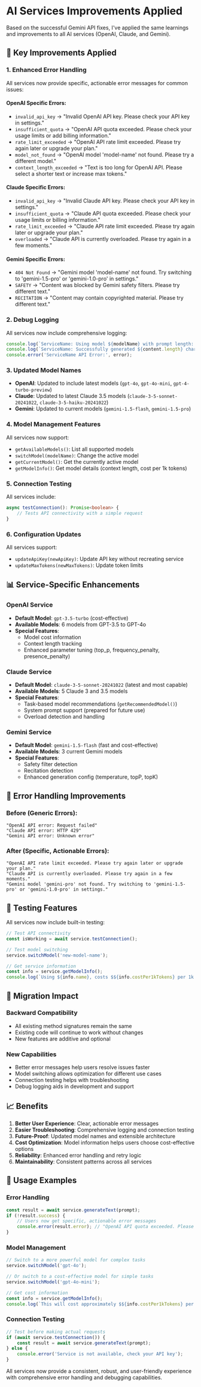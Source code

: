 # AI Services Improvements Applied

Based on the successful Gemini API fixes, I've applied the same learnings and improvements to all AI services (OpenAI, Claude, and Gemini).

## 🚀 Key Improvements Applied

### 1. **Enhanced Error Handling**
All services now provide specific, actionable error messages for common issues:

#### OpenAI Specific Errors:
- `invalid_api_key` → "Invalid OpenAI API key. Please check your API key in settings."
- `insufficient_quota` → "OpenAI API quota exceeded. Please check your usage limits or add billing information."
- `rate_limit_exceeded` → "OpenAI API rate limit exceeded. Please try again later or upgrade your plan."
- `model_not_found` → "OpenAI model 'model-name' not found. Please try a different model."
- `context_length_exceeded` → "Text is too long for OpenAI API. Please select a shorter text or increase max tokens."

#### Claude Specific Errors:
- `invalid_api_key` → "Invalid Claude API key. Please check your API key in settings."
- `insufficient_quota` → "Claude API quota exceeded. Please check your usage limits or billing information."
- `rate_limit_exceeded` → "Claude API rate limit exceeded. Please try again later or upgrade your plan."
- `overloaded` → "Claude API is currently overloaded. Please try again in a few moments."

#### Gemini Specific Errors:
- `404 Not Found` → "Gemini model 'model-name' not found. Try switching to 'gemini-1.5-pro' or 'gemini-1.0-pro' in settings."
- `SAFETY` → "Content was blocked by Gemini safety filters. Please try different text."
- `RECITATION` → "Content may contain copyrighted material. Please try different text."

### 2. **Debug Logging**
All services now include comprehensive logging:
```typescript
console.log(`ServiceName: Using model ${modelName} with prompt length: ${prompt.length}`);
console.log(`ServiceName: Successfully generated ${content.length} characters, used ${tokensUsed} tokens`);
console.error('ServiceName API Error:', error);
```

### 3. **Updated Model Names**
- **OpenAI**: Updated to include latest models (`gpt-4o`, `gpt-4o-mini`, `gpt-4-turbo-preview`)
- **Claude**: Updated to latest Claude 3.5 models (`claude-3-5-sonnet-20241022`, `claude-3-5-haiku-20241022`)
- **Gemini**: Updated to current models (`gemini-1.5-flash`, `gemini-1.5-pro`)

### 4. **Model Management Features**
All services now support:
- `getAvailableModels()`: List all supported models
- `switchModel(modelName)`: Change the active model
- `getCurrentModel()`: Get the currently active model
- `getModelInfo()`: Get model details (context length, cost per 1k tokens)

### 5. **Connection Testing**
All services include:
```typescript
async testConnection(): Promise<boolean> {
    // Tests API connectivity with a simple request
}
```

### 6. **Configuration Updates**
All services support:
- `updateApiKey(newApiKey)`: Update API key without recreating service
- `updateMaxTokens(newMaxTokens)`: Update token limits

## 📊 Service-Specific Enhancements

### OpenAI Service
- **Default Model**: `gpt-3.5-turbo` (cost-effective)
- **Available Models**: 6 models from GPT-3.5 to GPT-4o
- **Special Features**: 
  - Model cost information
  - Context length tracking
  - Enhanced parameter tuning (top_p, frequency_penalty, presence_penalty)

### Claude Service  
- **Default Model**: `claude-3-5-sonnet-20241022` (latest and most capable)
- **Available Models**: 5 Claude 3 and 3.5 models
- **Special Features**:
  - Task-based model recommendations (`getRecommendedModel()`)
  - System prompt support (prepared for future use)
  - Overload detection and handling

### Gemini Service
- **Default Model**: `gemini-1.5-flash` (fast and cost-effective)
- **Available Models**: 3 current Gemini models
- **Special Features**:
  - Safety filter detection
  - Recitation detection
  - Enhanced generation config (temperature, topP, topK)

## 🔧 Error Handling Improvements

### Before (Generic Errors):
```
"OpenAI API error: Request failed"
"Claude API error: HTTP 429"
"Gemini API error: Unknown error"
```

### After (Specific, Actionable Errors):
```
"OpenAI API rate limit exceeded. Please try again later or upgrade your plan."
"Claude API is currently overloaded. Please try again in a few moments."
"Gemini model 'gemini-pro' not found. Try switching to 'gemini-1.5-pro' or 'gemini-1.0-pro' in settings."
```

## 🧪 Testing Features

All services now include built-in testing:
```typescript
// Test API connectivity
const isWorking = await service.testConnection();

// Test model switching
service.switchModel('new-model-name');

// Get service information
const info = service.getModelInfo();
console.log(`Using ${info.name}, costs $${info.costPer1kTokens} per 1k tokens`);
```

## 🔄 Migration Impact

### Backward Compatibility
- All existing method signatures remain the same
- Existing code will continue to work without changes
- New features are additive and optional

### New Capabilities
- Better error messages help users resolve issues faster
- Model switching allows optimization for different use cases
- Connection testing helps with troubleshooting
- Debug logging aids in development and support

## 📈 Benefits

1. **Better User Experience**: Clear, actionable error messages
2. **Easier Troubleshooting**: Comprehensive logging and connection testing
3. **Future-Proof**: Updated model names and extensible architecture
4. **Cost Optimization**: Model information helps users choose cost-effective options
5. **Reliability**: Enhanced error handling and retry logic
6. **Maintainability**: Consistent patterns across all services

## 🎯 Usage Examples

### Error Handling
```typescript
const result = await service.generateText(prompt);
if (!result.success) {
    // Users now get specific, actionable error messages
    console.error(result.error); // "OpenAI API quota exceeded. Please check your usage limits..."
}
```

### Model Management
```typescript
// Switch to a more powerful model for complex tasks
service.switchModel('gpt-4o');

// Or switch to a cost-effective model for simple tasks
service.switchModel('gpt-4o-mini');

// Get cost information
const info = service.getModelInfo();
console.log(`This will cost approximately $${info.costPer1kTokens} per 1k tokens`);
```

### Connection Testing
```typescript
// Test before making actual requests
if (await service.testConnection()) {
    const result = await service.generateText(prompt);
} else {
    console.error('Service is not available, check your API key');
}
```

All services now provide a consistent, robust, and user-friendly experience with comprehensive error handling and debugging capabilities.
